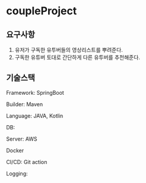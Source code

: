 # coupleProject

## 요구사항
1. 유저가 구독한 유투버들의 영상리스트를 뿌려준다.
2. 구독한 유튜버 토대로 간단하게 다른 유투버를 추천해준다.

## 기술스택
Framework: SpringBoot

Builder: Maven

Language: JAVA, Kotlin

DB: 

Server: AWS

Docker

CI/CD: Git action

Logging: 

